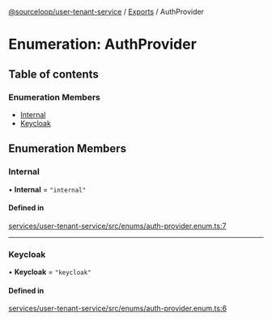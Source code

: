 [@sourceloop/user-tenant-service](../README.md) / [Exports](../modules.md) / AuthProvider

# Enumeration: AuthProvider

## Table of contents

### Enumeration Members

- [Internal](AuthProvider.md#internal)
- [Keycloak](AuthProvider.md#keycloak)

## Enumeration Members

### Internal

• **Internal** = ``"internal"``

#### Defined in

[services/user-tenant-service/src/enums/auth-provider.enum.ts:7](https://github.com/sourcefuse/loopback4-microservice-catalog/blob/93a7f917/services/user-tenant-service/src/enums/auth-provider.enum.ts#L7)

___

### Keycloak

• **Keycloak** = ``"keycloak"``

#### Defined in

[services/user-tenant-service/src/enums/auth-provider.enum.ts:6](https://github.com/sourcefuse/loopback4-microservice-catalog/blob/93a7f917/services/user-tenant-service/src/enums/auth-provider.enum.ts#L6)
